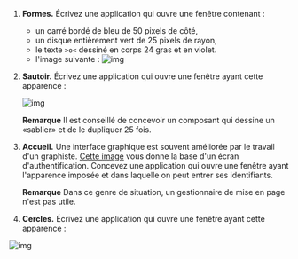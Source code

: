 1. **Formes.** Écrivez une application qui ouvre une fenêtre contenant :

   - un carré bordé de bleu de 50 pixels de côté,
   - un disque entièrement vert de 25 pixels de rayon,
   - le texte `>o<` dessiné en corps 24 gras et en violet.
   - l'image suivante : ![img](http://www.iut-fbleau.fr/sitebp/apl21/dessin/cercles.png)

   

2. **Sautoir.** Écrivez une application qui ouvre une fenêtre ayant cette apparence :

   ![img](http://www.iut-fbleau.fr/sitebp/apl21/dessin/Sautoir.jpg)

   **Remarque** Il est conseillé de concevoir un composant qui dessine un «sablier» et de le dupliquer 25 fois.

3. **Accueil.** Une interface graphique est souvent améliorée par le travail d'un graphiste. [Cette image](http://www.iut-fbleau.fr/sitebp/apl21/dessin/login.jpg) vous donne la base d'un écran d'authentification. Concevez une application qui ouvre une fenêtre ayant l'apparence imposée et dans laquelle on peut entrer ses identifiants.

   **Remarque** Dans ce genre de situation, un gestionnaire de mise en page n'est pas utile.

4.  **Cercles.** Écrivez une application qui ouvre une fenêtre ayant cette apparence :

   ![img](http://www.iut-fbleau.fr/sitebp/apl21/dessin/Cercles.jpg)